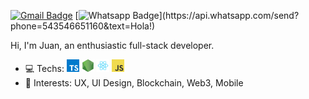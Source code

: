 
[![Gmail Badge](https://img.shields.io/badge/-Gmail-c14438?style=flat-square&logo=Gmail&logoColor=white&link=mailto:contato.juannicolaspuchetazavala@gmail.com)](mailto:contato.juannicolaspuchetazavala@gmail.com)
[![Whatsapp Badge](https://img.shields.io/badge/-Whatsapp-4CA143?style=flat-square&labelColor=4CA143&logo=whatsapp&logoColor=white&link=https://api.whatsapp.com/send?phone=543546651160&text=Hola!)](https://api.whatsapp.com/send?phone=543546651160&text=Hola!)

Hi, I'm Juan, an enthusiastic full-stack developer.

- :computer: Techs: <img height="20" src="https://raw.githubusercontent.com/github/explore/80688e429a7d4ef2fca1e82350fe8e3517d3494d/topics/typescript/typescript.png">  <img height="20" src="https://raw.githubusercontent.com/github/explore/80688e429a7d4ef2fca1e82350fe8e3517d3494d/topics/nodejs/nodejs.png">  <img height="20" src="https://raw.githubusercontent.com/github/explore/80688e429a7d4ef2fca1e82350fe8e3517d3494d/topics/react/react.png">  <img height="20" src="https://raw.githubusercontent.com/github/explore/80688e429a7d4ef2fca1e82350fe8e3517d3494d/topics/javascript/javascript.png">
- :pushpin: Interests: UX, UI Design, Blockchain, Web3, Mobile
